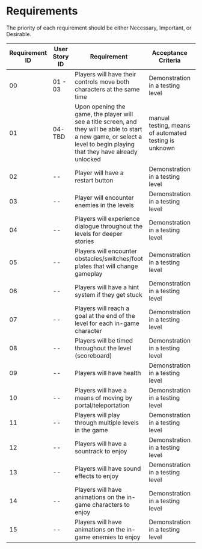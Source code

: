 # Requirements

The priority of each requirement should be either Necessary, Important, or Desirable.

| Requirement ID | User Story ID | Requirement | Acceptance Criteria | Effort | Priority | Status |
|----------------|---------------|-------------|---------------------|--------|----------|--------|
|            00 |           01 - 03 | Players will have their controls move both characters at the same time | Demonstration in a testing level | 8 | Necessary | To Do |
|            01 |           04-TBD | Upon opening the game, the player will see a title screen, and they will be able to start a new game, or select a level to  begin playing that they have already unlocked   | manual testing, means of automated testing is unknown | 13 | Necessary | Verified |
|            02 | -- | Player will have a restart button | Demonstration in a testing level | -- | -- | To Do |
|            03 | -- | Player will encounter enemies in the levels | Demonstration in a testing level | -- | -- | To Do |
|            04 | -- | Players will experience dialogue throughout the levels for deeper stories | Demonstration in a testing level | -- | -- | To Do |
|            05 | -- | Players will encounter obstacles/switches/foot plates that will change gameplay | Demonstration in a testing level | -- | -- | To Do |
|            06 | -- | Players will have a hint system if they get stuck | Demonstration in a testing level | -- | -- | To Do |
|            07 | -- | Players will reach a goal at the end of the level for each in-game character | Demonstration in a testing level | -- | -- | To Do |
|            08 | -- | Players will be timed throughout the level (scoreboard) | Demonstration in a testing level | -- | -- | To Do |
|            09 | -- | Players will have health | Demonstration in a testing level | -- | -- | To Do |
|            10 | -- | Players will have a means of moving by portal/teleportation | Demonstration in a testing level | -- | -- | To Do |
|            11 | -- | Players will play through multiple levels in the game | Demonstration in a testing level | -- | -- | To Do |
|            12 | -- | Players will have a sountrack to enjoy | Demonstration in a testing level | -- | -- | To Do |
|            13 | -- | Players will have sound effects to enjoy | Demonstration in a testing level | -- | -- | To Do |
|            14 | -- | Players will have animations on the in-game characters to enjoy | Demonstration in a testing level | -- | -- | To Do |
|            15 | -- | Players will have animations on the in-game enemies to enjoy | Demonstration in a testing level | -- | -- | To Do |